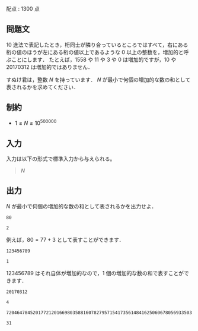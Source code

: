 配点 : $1300$ 点

## 問題文

10 進法で表記したとき，桁同士が隣り合っているところではすべて，右にある桁の値のほうが左にある桁の値以上であるような $0$ 以上の整数を，増加的と呼ぶことにします．
たとえば，$1558$ や $11$ や $3$ や $0$ は増加的ですが，$10$ や $20170312$ は増加的ではありません．

すぬけ君は，整数 $N$ を持っています．
$N$ が最小で何個の増加的な数の和として表されるかを求めてください．

## 制約

- $1 \leq N \leq 10^{500000}$

## 入力

入力は以下の形式で標準入力から与えられる。

> $N$

## 出力

$N$ が最小で何個の増加的な数の和として表されるかを出力せよ．

```input1
80
```

```output1
2
```

例えば，$80 = 77 + 3$ として表すことができます．

```input2
123456789
```

```output2
1
```

$123456789$ はそれ自体が増加的なので，$1$ 個の増加的な数の和で表すことができます．

```input3
20170312
```

```output3
4
```

```input4
7204647845201772120166980358816078279571541735614841625060678056933503
```

```output4
31
```